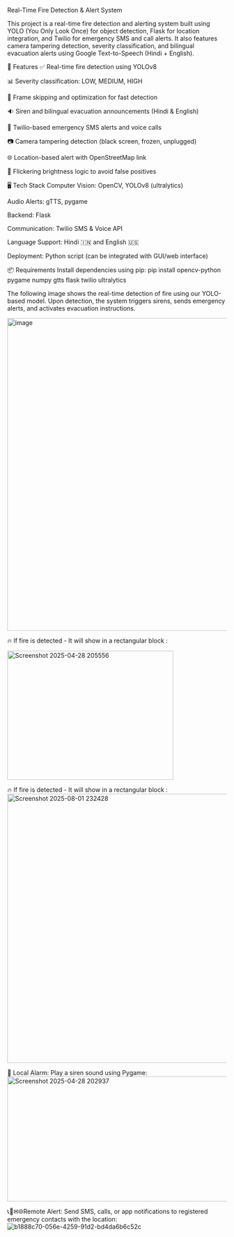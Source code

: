 Real-Time Fire Detection & Alert System


This project is a real-time fire detection and alerting system built using YOLO (You Only Look Once) for object detection, Flask for location integration, and Twilio for emergency SMS and call alerts. It also features camera tampering detection, severity classification, and bilingual evacuation alerts using Google Text-to-Speech (Hindi + English).

🚀 Features
✅ Real-time fire detection using YOLOv8

📊 Severity classification: LOW, MEDIUM, HIGH

🔁 Frame skipping and optimization for fast detection

🔉 Siren and bilingual evacuation announcements (Hindi & English)

📱 Twilio-based emergency SMS alerts and voice calls

📷 Camera tampering detection (black screen, frozen, unplugged)

🌐 Location-based alert with OpenStreetMap link

🧠 Flickering brightness logic to avoid false positives

🖥️ Tech Stack
Computer Vision: OpenCV, YOLOv8 (ultralytics)

Audio Alerts: gTTS, pygame

Backend: Flask

Communication: Twilio SMS & Voice API

Language Support: Hindi 🇮🇳 and English 🇺🇸

Deployment: Python script (can be integrated with GUI/web interface)

📦 Requirements
Install dependencies using pip:
pip install opencv-python pygame numpy gtts flask twilio ultralytics

The following image shows the real-time detection of fire using our YOLO-based model. Upon detection, the system triggers sirens, sends emergency alerts, and activates evacuation instructions.



 <img width="1008" height="717" alt="image" src="https://github.com/user-attachments/assets/7c693bd3-5f94-4702-89b2-36770e23d90a" />

🔥 If fire is detected - It will show in a rectangular block :

 <img width="381" height="296" alt="Screenshot 2025-04-28 205556" src="https://github.com/user-attachments/assets/40b5067e-907d-439e-a79b-cf28551f650e" />


🔥 If fire is detected - It will show in a rectangular block :
<img width="964" height="617" alt="Screenshot 2025-08-01 232428" src="https://github.com/user-attachments/assets/52265cbf-a915-444d-8b6c-b16d87e865a8" />



🚨 Local Alarm: Play a siren sound using Pygame:
<img width="947" height="287" alt="Screenshot 2025-04-28 202937" src="https://github.com/user-attachments/assets/870ec671-7c0f-4fd4-92c5-908679ae9ac7" />




📞📱✉🌐Remote Alert: Send SMS, calls, or app notifications to registered emergency contacts with the location:
![b1888c70-056e-4259-91d2-bd4da6b6c52c](https://github.com/user-attachments/assets/4a5e0230-45fb-4bee-a09b-b22fd2715823)












